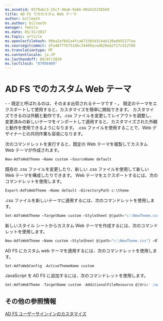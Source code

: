 ```yaml
---
ms.assetid: 0379abc3-25c7-46ab-9a6b-80a5152365b0
title: AD FS でのカスタム Web テーマ
author: billmath
ms.author: billmath
manager: femila
ms.date: 05/31/2017
ms.topic: article
ms.openlocfilehash: 99ea2ef8d2a4fca6733b5d314ab138adb55277aa
ms.sourcegitcommit: dfa48f77b751dbc34409aced628eb2f17c912f08
ms.translationtype: MT
ms.contentlocale: ja-JP
ms.lasthandoff: 08/07/2020
ms.locfileid: "87956409"
---
```

# <a name="custom-web-themes-in-ad-fs"></a>AD FS でのカスタム Web テーマ

\- \- 既定と呼ばれるのは、そのまま出荷されるテーマです \- 。 既定のテーマをエクスポートして使用すると、カスタマイズを簡単に開始できます。 カスタマイズできるのは外観と動作です。.css ファイルを変更してレイアウトを調整し、変更済みの新しいテーマをインポートして適用すると、カスタマイズされた外観と動作を使用できるようになります。 .css ファイルを使用することで、Web デザイナーとの共同作業も容易になります。

次のコマンドレットを実行すると、既定の Web テーマを複製してカスタム Web テーマが作成されます。

```powershell
New-AdfsWebTheme –Name custom –SourceName default
```

既存の .css ファイルを変更したり、新しい .css ファイルを使用して新しい Web テーマを構成したりできます。 Web テーマをエクスポートするには、次のコマンドレットを使用します。

```powershell
Export-AdfsWebTheme –Name default –DirectoryPath c:\theme
```

.css ファイルを新しいテーマに適用するには、次のコマンドレットを使用します。

```powershell
Set-AdfsWebTheme –TargetName custom –StyleSheet @{path="c:\NewTheme.css"}
```

新しいスタイル シートからカスタム Web テーマを作成するには、次のコマンドレットを使用します。

```powershell
New-AdfsWebTheme –Name custom –StyleSheet @{path="c:\NewTheme.css"} –RTLStyleSheetPath c:\NewRtlTheme.css
```

AD FS にカスタム web テーマを適用するには、次のコマンドレットを使用します。

```powershell
Set-AdfsWebConfig -ActiveThemeName custom
```

JavaScript を AD FS に追加するには、次のコマンドレットを使用します。

```powershell
Set-AdfsWebTheme -TargetName custom -AdditionalFileResource @{Uri=' /adfs/portal/script/onload.js';path="D:\inetpub\adfsassets\script\onload.js"}
```

## <a name="additional-references"></a>その他の参照情報

[AD FS ユーザーサインインのカスタマイズ](AD-FS-user-sign-in-customization.md)
